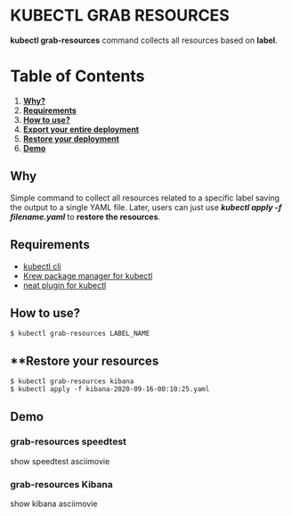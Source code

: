 # KUBECTL GRAB RESOURCES
**kubectl grab-resources** command collects all resources based on **label**.

# Table of Contents
1. [**Why?**](#why)
2. [**Requirements**](#requirements)
3. [**How to use?**](#how-to-use)
4. [**Export your entire deployment**](#export-your-entire-deployment)
5. [**Restore your deployment**](#restore-your-deployment)
6. [**Demo**](#demo)

## **Why**
Simple command to collect all resources related to a specific label saving the output to a single YAML file.
Later, users can just use ***kubectl apply -f filename.yaml*** to **restore the resources**.

## **Requirements**  
- [kubectl cli](https://github.com/kubernetes/kubectl)  
- [Krew package manager for kubectl](https://github.com/kubernetes-sigs/krew)      
- [neat plugin for kubectl](https://github.com/itaysk/kubectl-neat)  

## **How to use?**
  ```
  $ kubectl grab-resources LABEL_NAME
  ```

## **Restore your resources
  ```
  $ kubectl grab-resources kibana
  $ kubectl apply -f kibana-2020-09-16-00:10:25.yaml
  ```
## Demo
### grab-resources speedtest  
show speedtest asciimovie

### grab-resources Kibana  
show kibana asciimovie
